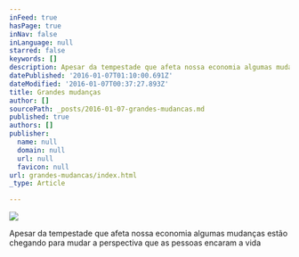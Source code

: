 ```yaml
---
inFeed: true
hasPage: true
inNav: false
inLanguage: null
starred: false
keywords: []
description: Apesar da tempestade que afeta nossa economia algumas mudanças estão chegando para mudar a perspectiva que as pessoas encaram a vida
datePublished: '2016-01-07T01:10:00.691Z'
dateModified: '2016-01-07T00:37:27.893Z'
title: Grandes mudanças
author: []
sourcePath: _posts/2016-01-07-grandes-mudancas.md
published: true
authors: []
publisher:
  name: null
  domain: null
  url: null
  favicon: null
url: grandes-mudancas/index.html
_type: Article

---
```

![](https://the-grid-user-content.s3-us-west-2.amazonaws.com/e012735c-a4b3-4c06-a950-967b7df08cc7.jpg)

Apesar da tempestade que afeta nossa economia algumas mudanças estão chegando para mudar a perspectiva que as pessoas encaram a vida